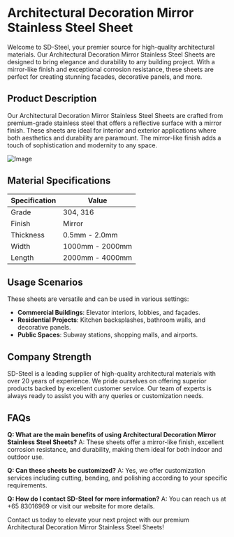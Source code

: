 # Architectural Decoration Mirror Stainless Steel Sheet

Welcome to SD-Steel, your premier source for high-quality architectural materials. Our Architectural Decoration Mirror Stainless Steel Sheets are designed to bring elegance and durability to any building project. With a mirror-like finish and exceptional corrosion resistance, these sheets are perfect for creating stunning facades, decorative panels, and more.

## Product Description

Our Architectural Decoration Mirror Stainless Steel Sheets are crafted from premium-grade stainless steel that offers a reflective surface with a mirror finish. These sheets are ideal for interior and exterior applications where both aesthetics and durability are paramount. The mirror-like finish adds a touch of sophistication and modernity to any space.

![Image](https://github.com/user-attachments/assets/2567258e-e124-4816-932d-1809bd27ef0b)

## Material Specifications

| Specification | Value |
|---------------|-------|
| Grade         | 304, 316 |
| Finish        | Mirror |
| Thickness     | 0.5mm - 2.0mm |
| Width         | 1000mm - 2000mm |
| Length        | 2000mm - 4000mm |

## Usage Scenarios

These sheets are versatile and can be used in various settings:
- **Commercial Buildings**: Elevator interiors, lobbies, and façades.
- **Residential Projects**: Kitchen backsplashes, bathroom walls, and decorative panels.
- **Public Spaces**: Subway stations, shopping malls, and airports.

## Company Strength

SD-Steel is a leading supplier of high-quality architectural materials with over 20 years of experience. We pride ourselves on offering superior products backed by excellent customer service. Our team of experts is always ready to assist you with any queries or customization needs.

## FAQs

**Q: What are the main benefits of using Architectural Decoration Mirror Stainless Steel Sheets?**
A: These sheets offer a mirror-like finish, excellent corrosion resistance, and durability, making them ideal for both indoor and outdoor use.

**Q: Can these sheets be customized?**
A: Yes, we offer customization services including cutting, bending, and polishing according to your specific requirements.

**Q: How do I contact SD-Steel for more information?**
A: You can reach us at +65 83016969 or visit our website for more details.

Contact us today to elevate your next project with our premium Architectural Decoration Mirror Stainless Steel Sheets!